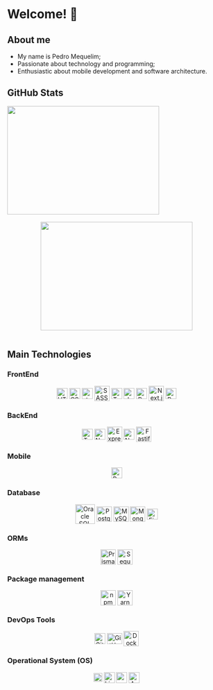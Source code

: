 # Welcome! 👋

## About me
<div>
  <ul>
    <li>My name is Pedro Mequelim;</li>
    <li>Passionate about technology and programming;</li>
    <li>Enthusiastic about mobile development and software architecture.</li>
  </ul>
</div>

## GitHub Stats

<div align="center" style="display: flex; flex-direction: column; justify-content: center; gap: 0.2rem">
  <img
    height="250rem"
    width="350rem"
    src="http://github-profile-summary-cards.vercel.app/api/cards/repos-per-language?username=phms02&theme=github_dark"
  />

  <img
    height="250rem"
    width="350rem"
    src="http://github-profile-summary-cards.vercel.app/api/cards/most-commit-language?username=phms02&theme=github_dark"
  />
</div>

## Main Technologies

### FrontEnd

<div align="center">
  <img alt="HTML" height="25" align="center" align="center" width="25" src="https://cdn.jsdelivr.net/gh/devicons/devicon@latest/icons/html5/html5-original.svg" />
  <img alt="CSS" height="25" align="center" align="center" width="25" src="https://cdn.jsdelivr.net/gh/devicons/devicon@latest/icons/css3/css3-original.svg" />
  <img alt="styled-components" height="25" align="center" align="center" width="25" src="https://skillicons.dev/icons?i=styledcomponents" />
  <img alt="SASS" height="35" align="center" align="center" width="35" src="https://cdn.jsdelivr.net/gh/devicons/devicon@latest/icons/sass/sass-original.svg" />
  <img alt="TypeScript" height="25" align="center" align="center" width="25" src="https://cdn.jsdelivr.net/gh/devicons/devicon@latest/icons/typescript/typescript-original.svg" />
  <img alt="JavaScript" height="25" align="center" align="center" width="25" src="https://cdn.jsdelivr.net/gh/devicons/devicon@latest/icons/javascript/javascript-original.svg" />
  <img alt="React.js" height="25" align="center" align="center" width="25" src="https://cdn.jsdelivr.net/gh/devicons/devicon@latest/icons/react/react-original.svg" />
  <img alt="Next.js" height="35" align="center" align="center" width="35" src="https://cdn.jsdelivr.net/gh/devicons/devicon@latest/icons/nextjs/nextjs-original-wordmark.svg" />
  <img alt="Redux.js" height="25" align="center" align="center" width="25" src="https://cdn.jsdelivr.net/gh/devicons/devicon@latest/icons/redux/redux-original.svg" />
</div>

### BackEnd

<div align="center">
  <!-- <img alt="Golang" height="35" align="center" width="35" src="https://cdn.jsdelivr.net/gh/devicons/devicon@latest/icons/go/go-original-wordmark.svg" />
  <img alt="Dart" height="25" align="center" width="25" src="https://cdn.jsdelivr.net/gh/devicons/devicon@latest/icons/dart/dart-original.svg" /> -->
  <img alt="TypeScript" height="25" align="center" width="25" src="https://cdn.jsdelivr.net/gh/devicons/devicon@latest/icons/typescript/typescript-original.svg" />
  <img alt="Node.js" height="25" align="center" width="25" src="https://cdn.jsdelivr.net/gh/devicons/devicon@latest/icons/nodejs/nodejs-original.svg" />
  <img alt="Express.js" height="35" align="center" width="35" src="https://cdn.jsdelivr.net/gh/devicons/devicon@latest/icons/express/express-original.svg" />
  <img alt="NestJS" height="25" align="center" width="25" src="https://cdn.jsdelivr.net/gh/devicons/devicon@latest/icons/nestjs/nestjs-original.svg" />
  <img alt="Fastify" height="35" align="center" width="35" src="https://cdn.jsdelivr.net/gh/devicons/devicon@latest/icons/fastify/fastify-original.svg" />
  <!-- <img alt="Spring Boot" height="25" align="center" width="25" src="https://cdn.jsdelivr.net/gh/devicons/devicon@latest/icons/spring/spring-original.svg" />
  <img alt="Maven" height="35" align="center" width="35" src="https://cdn.jsdelivr.net/gh/devicons/devicon@latest/icons/maven/maven-original.svg" /> -->
</div>

### Mobile

<div align="center">
  <!-- <img alt="Kotlin" height="25" align="center" width="25" src="https://cdn.jsdelivr.net/gh/devicons/devicon@latest/icons/kotlin/kotlin-original.svg" />
  <img alt="Swift" height="25" align="center" width="25" src="https://cdn.jsdelivr.net/gh/devicons/devicon@latest/icons/swift/swift-original.svg" /> -->
  <img alt="React Native" height="25" align="center" width="25" src="https://cdn.jsdelivr.net/gh/devicons/devicon@latest/icons/react/react-original.svg" />
  <!-- <img alt="Flutter" height="25" align="center" width="25" src="https://cdn.jsdelivr.net/gh/devicons/devicon@latest/icons/flutter/flutter-original.svg" /> -->
</div>

<!-- ### API

<div align="center">
  <img alt="GraphQL" height="35" align="center" width="35" src="https://cdn.jsdelivr.net/gh/devicons/devicon@latest/icons/graphql/graphql-plain.svg" />
</div> -->

### Database

<div align="center">
  <img alt="Oracle SQL" height="45" align="center" width="45" src="https://cdn.jsdelivr.net/gh/devicons/devicon@latest/icons/oracle/oracle-original.svg" />
  <img alt="PostgreSQL" height="35" align="center" width="35" src="https://cdn.jsdelivr.net/gh/devicons/devicon@latest/icons/postgresql/postgresql-original.svg" />
  <img alt="MySQL" height="35" align="center" width="35" src="https://cdn.jsdelivr.net/gh/devicons/devicon@latest/icons/mysql/mysql-original.svg" />
  <img alt="MongoDB" height="35" align="center" width="35" src="https://cdn.jsdelivr.net/gh/devicons/devicon@latest/icons/mongodb/mongodb-original.svg" />
  <!-- <img alt="DynamoDB" height="35" align="center" width="35" src="https://cdn.jsdelivr.net/gh/devicons/devicon@latest/icons/dynamodb/dynamodb-original.svg" />
  <img alt="Cassandra" height="35" align="center" width="35" src="https://cdn.jsdelivr.net/gh/devicons/devicon@latest/icons/cassandra/cassandra-original.svg" /> -->
  <img alt="Firebase" height="25" align="center" width="25" src="https://cdn.jsdelivr.net/gh/devicons/devicon@latest/icons/firebase/firebase-original.svg" />
  <!-- <img alt="Redis" height="35" align="center" width="35" src="https://cdn.jsdelivr.net/gh/devicons/devicon@latest/icons/redis/redis-original.svg" /> -->
</div>

### ORMs

<div align="center">
  <img alt="Prisma" height="35" align="center" width="35" src="https://cdn.jsdelivr.net/gh/devicons/devicon@latest/icons/prisma/prisma-original.svg" />
  <img alt="Sequelize" height="35" align="center" width="35" src="https://cdn.jsdelivr.net/gh/devicons/devicon@latest/icons/sequelize/sequelize-original.svg" />
  <!-- <img alt="Hibernate" height="35" align="center" width="35" src="https://cdn.jsdelivr.net/gh/devicons/devicon@latest/icons/hibernate/hibernate-original.svg" /> -->
</div>

<!-- ### Software Testing

<div align="center">
  <img alt="JUnit" height="40" align="center" width="40" src="https://cdn.jsdelivr.net/gh/devicons/devicon@latest/icons/junit/junit-original-wordmark.svg" />
  <img alt="Selenium" height="35" align="center" width="35" src="https://cdn.jsdelivr.net/gh/devicons/devicon@latest/icons/selenium/selenium-original.svg" />
  <img alt="Jest" height="35" align="center" width="35" src="https://cdn.jsdelivr.net/gh/devicons/devicon@latest/icons/jest/jest-plain.svg" />
  <img alt="Cypress" height="35" align="center" width="35" src="https://cdn.jsdelivr.net/gh/devicons/devicon@latest/icons/cypressio/cypressio-original.svg" />
</div> -->

### Package management

<div align="center">
  <img alt="npm" height="35" align="center" width="35" src="https://cdn.jsdelivr.net/gh/devicons/devicon@latest/icons/npm/npm-original-wordmark.svg" />
  <img alt="Yarn" height="35" align="center" width="35" src="https://cdn.jsdelivr.net/gh/devicons/devicon@latest/icons/yarn/yarn-original.svg" />
</div>

<!-- ### Cloud & Hosting

<div align="center">
  <img alt="AWS" height="35" align="center" width="35" src="https://cdn.jsdelivr.net/gh/devicons/devicon@latest/icons/amazonwebservices/amazonwebservices-original-wordmark.svg" />
  <img alt="Azure" height="35" align="center" width="35" src="https://cdn.jsdelivr.net/gh/devicons/devicon@latest/icons/azure/azure-original.svg" />
  <img alt="Vercel" height="50" align="center" width="50" src="https://cdn.jsdelivr.net/gh/devicons/devicon@latest/icons/vercel/vercel-original-wordmark.svg" />
  <img alt="Heroku" height="35" align="center" width="35" src="https://cdn.jsdelivr.net/gh/devicons/devicon@latest/icons/heroku/heroku-original.svg" />
  <img alt="Netlify" height="50" align="center" width="50" src="https://cdn.jsdelivr.net/gh/devicons/devicon@latest/icons/netlify/netlify-original-wordmark.svg" />
</div> -->

### DevOps Tools

<div align="center">
  <img alt="Git" height="25" align="center" width="25" src="https://cdn.jsdelivr.net/gh/devicons/devicon@latest/icons/git/git-original.svg" />
  <img alt="GitHub" height="25" align="center" width="35" src="https://cdn.jsdelivr.net/gh/devicons/devicon@latest/icons/github/github-original.svg" />
  <img alt="Docker" height="35" align="center" width="35" src="https://cdn.jsdelivr.net/gh/devicons/devicon@latest/icons/docker/docker-original.svg" />
  <!-- <img alt="Kubernetes" height="35" align="center" width="35" src="https://cdn.jsdelivr.net/gh/devicons/devicon@latest/icons/kubernetes/kubernetes-original.svg" /> -->
</div>

### Operational System (OS)

<div align="center">
  <img alt="Windows" height="20" align="center" width="20" src="https://cdn.jsdelivr.net/gh/devicons/devicon@latest/icons/windows11/windows11-original.svg" />
  <img alt="Linux" height="25" align="center" width="25" src="https://cdn.jsdelivr.net/gh/devicons/devicon@latest/icons/linux/linux-original.svg" />
  <img alt="macOS / iOS" height="25" align="center" width="25" src="https://cdn.jsdelivr.net/gh/devicons/devicon@latest/icons/apple/apple-original.svg" />
  <img alt="Android" height="25" align="center" width="25" src="https://cdn.jsdelivr.net/gh/devicons/devicon@latest/icons/android/android-plain.svg" />
</div>